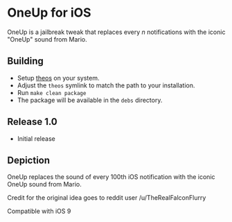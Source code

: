 # OneUp for iOS

OneUp is a jailbreak tweak that replaces every _n_ notifications with the iconic "OneUp" sound from Mario.

## Building

* Setup [theos](http://iphonedevwiki.net/index.php/Theos/Setup) on your system.
* Adjust the ```theos``` symlink to match the path to your installation.
* Run ```make clean package```
* The package will be available in the ```debs``` directory.

## Release 1.0

* Initial release

## Depiction

OneUp replaces the sound of every 100th iOS notification with the iconic OneUp sound from Mario.

Credit for the original idea goes to reddit user /u/TheRealFalconFlurry

Compatible with iOS 9